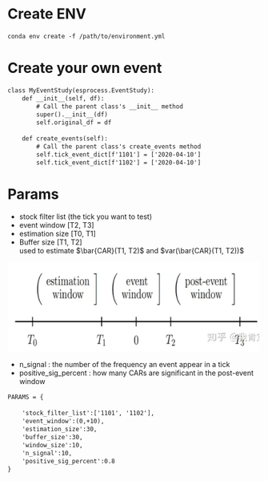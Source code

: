 # Create ENV
```
conda env create -f /path/to/environment.yml
```

# Create your own event
```
class MyEventStudy(esprocess.EventStudy):
    def __init__(self, df):
        # Call the parent class's __init__ method
        super().__init__(df)
        self.original_df = df

    def create_events(self):
        # Call the parent class's create_events method
        self.tick_event_dict[f'1101'] = ['2020-04-10']
        self.tick_event_dict[f'1102'] = ['2020-04-10']
```

# Params
- stock filter list (the tick you want to test)
- event window [T2, T3]
- estimation size [T0, T1]
- Buffer size [T1, T2]<br>
    used to estimate $\bar{CAR}(T1, T2)$ and $var(\bar{CAR}(T1, T2))$

![fig4](../1223/img/fig4.png)

- n_signal : the number of the frequency an event appear in a tick
- positive_sig_percent : how many CARs are significant in the post-event window
```
PARAMS = {
    
    'stock_filter_list':['1101', '1102'],
    'event_window':(0,+10),
    'estimation_size':30,
    'buffer_size':30,
    'window_size':10,
    'n_signal':10,
    'positive_sig_percent':0.8
}
```
